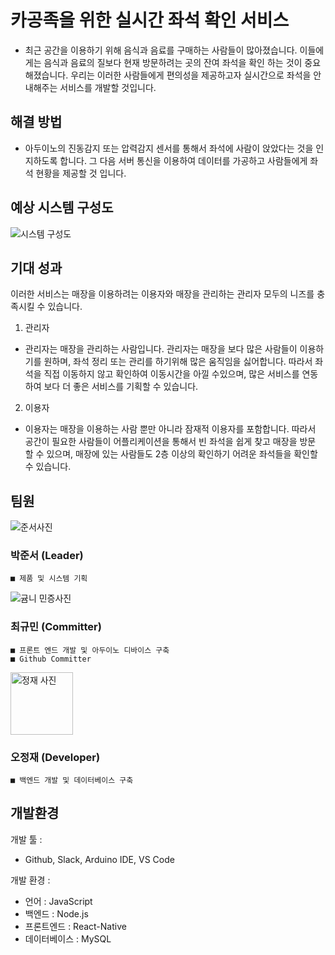 **카공족을 위한 실시간 좌석 확인 서비스**
=============

- 최근 공간을 이용하기 위해 음식과 음료를 구매하는 사람들이 많아졌습니다. 이들에게는 음식과 음료의 질보다 현재 방문하려는 곳의 잔여 좌석을 확인 하는 것이 중요해졌습니다. 우리는 이러한 사람들에게 편의성을 제공하고자 실시간으로 좌석을 안내해주는 서비스를 개발할 것입니다.

**해결 방법**
------------
- 아두이노의 진동감지 또는 압력감지 센서를 통해서 좌석에 사람이 앉았다는 것을 인지하도록 합니다. 그 다음 서버 통신을 이용하여 데이터를 가공하고 사람들에게 좌석 현황을 제공할 것 입니다.

**예상 시스템 구성도**
---------------
![시스템 구성도](https://user-images.githubusercontent.com/49565544/79038554-1cf1fd80-7c15-11ea-816d-5aa9de24b201.png)


**기대 성과**
---------------
이러한 서비스는 매장을 이용하려는 이용자와 매장을 관리하는 관리자 모두의 니즈를 충족시킬 수 있습니다.

1. 관리자

* 관리자는 매장을 관리하는 사람입니다. 관리자는 매장을 보다 많은 사람들이 이용하기를 원하며, 좌석 정리 또는 관리를 하기위해 많은 움직임을 싫어합니다. 따라서 좌석을 직접 이동하지 않고 확인하여 이동시간을 아낄 수있으며, 많은 서비스를 연동하여 보다 더 좋은 서비스를 기획할 수 있습니다.

2. 이용자

* 이용자는 매장을 이용하는 사람 뿐만 아니라 잠재적 이용자를 포함합니다. 따라서 공간이 필요한 사람들이 어플리케이션을 통해서 빈 좌석을 쉽게 찾고 매장을 방문 할 수 있으며, 매장에 있는 사람들도 2층 이상의 확인하기 어려운 좌석들을 확인할 수 있습니다.

**팀원**
--------
![준서사진](https://user-images.githubusercontent.com/49565544/79038549-15caef80-7c15-11ea-86c8-3a50f6775fc7.jpg)


### 박준서 (Leader)
```
■ 제품 및 시스템 기획
```
![귬니 민증사진](https://user-images.githubusercontent.com/49565544/79038580-4874e800-7c15-11ea-987f-52f195b15403.jpg)

### 최규민 (Committer)
```
■ 프론트 엔드 개발 및 아두이노 디바이스 구축
■ Github Committer
```
<img width="100" alt="정재 사진" src="https://user-images.githubusercontent.com/49565544/79038452-5413df00-7c14-11ea-84e7-2b5edcd0ba07.png">

### 오정재 (Developer)
```
■ 백엔드 개발 및 데이터베이스 구축
```

**개발환경**
-------
개발 툴 : 
* Github, Slack, Arduino IDE, VS Code

개발 환경 :
* 언어 : JavaScript
* 백엔드 : Node.js
* 프론트엔드 : React-Native
* 데이터베이스 : MySQL





